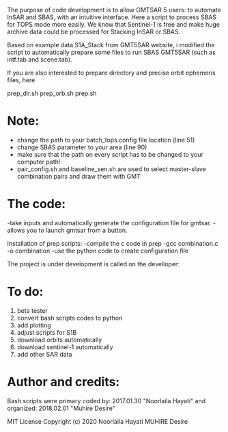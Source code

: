 The purpose of code development is to allow GMTSAR 5 users: to automate InSAR and SBAS, with an intuitive interface. 
Here a script to process SBAS for TOPS mode more easily. We know that Sentinel-1 is free and make huge archive data
could be processed for Stacking InSAR or SBAS.

Based on example data S1A_Stack from GMT5SAR website, i modified the script to automatically prepare some files to
 run SBAS GMT5SAR (such as intf.tab and scene.tab).

If you are also interested to prepare directory and precise orbit ephemeris files, here

prep_dir.sh
prep_orb.sh
prep.sh

# Note: 
- change the path to your batch_tops.config file location (line 51)
- change SBAS parameter to your area (line 90)
- make sure that the path on every script has to be changed to your computer path!
- pair_config.sh and baseline_sen.sh are used to select master-slave combination pairs and draw them with GMT

# The code:
-take inputs and automatically generate the configuration file for gmtsar.
-allows you to launch gmtsar from a button.

Installation of prep scripts:
-compile the c code in prep
-gcc combination.c -o combination
-use the python code to create configuration file

The project is under development is called on the develloper:

#  To do:
1. beta tester
2. convert bash scripts codes to python
3. add plotting
4. adjust scripts for S1B
5. download orbits automatically
6. download sentinel-1 automatically
7. add other SAR data

# Author and credits:
Bash scripts were primary coded by: 
2017.01.30 "Noorlaila Hayati"
and organized: 
2018.02.01  "Muhire Desire" 

MIT License
Copyright (c) 2020 Noorlaila Hayati MUHIRE Desire
